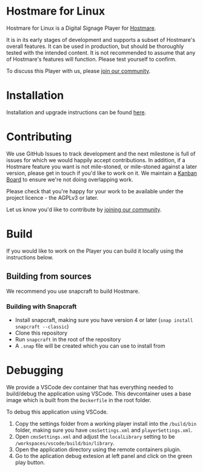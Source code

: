 # Hostmare for Linux

Hostmare for Linux is a Digital Signage Player for [Hostmare](https://Hostmare.org.uk).

It is in its early stages of development and supports a subset of Hostmare's overall features. It can be used in production, but should be thoroughly tested with the intended content. It is not recommended to assume that any of Hostmare's features will function. Please test yourself to confirm.

To discuss this Player with us, please [join our community](https://community.Hostmare.org.uk/c/support/linux-player).



# Installation

Installation and upgrade instructions can be found [here](https://Hostmare.org.uk/docs/setup/Hostmare-for-linux-installation).



# Contributing

We use GitHub Issues to track development and the next milestone is full of issues for which we would happily accept contributions. In addition, if a Hostmare feature you want is not mile-stoned, or mile-stoned against a later version, please get in touch if you'd like to work on it. We maintain a [Kanban Board](https://github.com/Hostmaresignage/Hostmare-linux/projects/1) to ensure we're not doing overlapping work.

Please check that you're happy for your work to be available under the project licence - the AGPLv3 or later.

Let us know you'd like to contribute by [joining our community](https://community.Hostmare.org.uk/c/support/linux-player).


# Build
If you would like to work on the Player you can build it locally using the instructions below.

## Building from sources
We recommend you use snapcraft to build Hostmare.

### Building with Snapcraft

- Install snapcraft, making sure you have version 4 or later (`snap install snapcraft --classic`)
- Clone this repository
- Run `snapcraft` in the root of the repository
- A `.snap` file will be created which you can use to install from


# Debugging
We provide a VSCode dev container that has everything needed to build/debug the application using VSCode. This devcontainer uses a base image which is built from the `Dockerfile` in the root folder.

To debug this application using VSCode.

1. Copy the settings folder from a working player install into the `/build/bin` folder, making sure you have `cmsSettings.xml` and `playerSettings.xml`. 
2. Open `cmsSettings.xml` and adjust the `localLibrary` setting to be `/workspaces/vscode/build/bin/library`.
3. Open the application directory using the remote containers plugin.
4. Go to the aplication debug extesion at left panel and click on the green play button.
